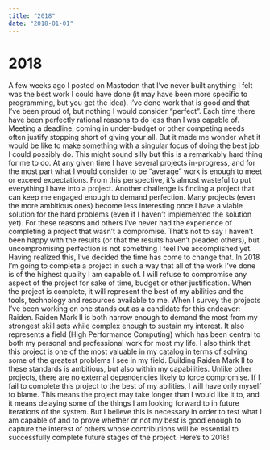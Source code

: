 ```yaml
---
title: "2018"
date: "2018-01-01"
---
```


<div class="content">
<h1 id="2018">2018</h1>
<p>A few weeks ago I posted on Mastodon that I’ve never built anything I felt was the best work I could have done (it may have been more specific to programming, but you get the idea). I’ve done work that is good and that I’ve been proud of, but nothing I would consider “perfect”. Each time there have been perfectly rational reasons to do less than I was capable of. Meeting a deadline, coming in under-budget or other competing needs often justify stopping short of giving your all. But it made me wonder what it would be like to make something with a singular focus of doing the best job I could possibly do. This might sound silly but this is a remarkably hard thing for me to do. At any given time I have several projects in-progress, and for the most part what I would consider to be “average” work is enough to meet or exceed expectations. From this perspective, it’s almost wasteful to put everything I have into a project. Another challenge is finding a project that can keep me engaged enough to demand perfection. Many projects (even the more ambitious ones) become less interesting once I have a viable solution for the hard problems (even if I haven’t implemented the solution yet). For these reasons and others I’ve never had the experience of completing a project that wasn’t a compromise. That’s not to say I haven’t been happy with the results (or that the results haven’t pleaded others), but uncompromising perfection is not something I feel I’ve accomplished yet. Having realized this, I’ve decided the time has come to change that. In 2018 I’m going to complete a project in such a way that all of the work I’ve done is of the highest quality I am capable of. I will refuse to compromise any aspect of the project for sake of time, budget or other justification. When the project is complete, it will represent the best of my abilities and the tools, technology and resources available to me. When I survey the projects I’ve been working on one stands out as a candidate for this endeavor: Raiden. Raiden Mark II is both narrow enough to demand the most from my strongest skill sets while complex enough to sustain my interest. It also represents a field (High Performance Computing) which has been central to both my personal and professional work for most my life. I also think that this project is one of the most valuable in my catalog in terms of solving some of the greatest problems I see in my field. Building Raiden Mark II to these standards is ambitious, but also within my capabilities. Unlike other projects, there are no external dependencies likely to force compromise. If I fail to complete this project to the best of my abilities, I will have only myself to blame. This means the project may take longer than I would like it to, and it means delaying some of the things I am looking forward to in future iterations of the system. But I believe this is necessary in order to test what I am capable of and to prove whether or not my best is good enough to capture the interest of others whose contributions will be essential to successfully complete future stages of the project. Here’s to 2018!</p>
</div>
